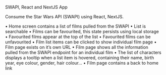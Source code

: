 SWAPI, React and NextJS App

Consume the Star Wars API (SWAPI) using React, NextJS.

• Home screen contains a list of films pulled from the SWAPI
• List is searchable
• Films can be favourited, this state persists using local storage
• Favourited films appear at the top of the list
• Favourited films can be unfavourited
• Film list items can be clicked to show individual film page
• Film page exists on it’s own URL
• Film page shows all the information pulled from the SWAPI endpoint for an individual film
• The list of characters displays a tooltip when a list item is hovered, containing their name, birth year, eye colour, gender, hair colour...
• Film page contains a back to home link
